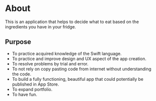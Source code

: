 # About
This is an application that helps to decide what to eat based on the ingredients you have in your fridge.

## Purpose
* To practice acquired knowledge of the Swift language.
* To practice and improve design and UX aspect of the app creation.
* To resolve problems by trial and error.
* To not rely on copy pasting code from internet without understanding the code.
* To build a fully functioning, beautiful app that could potentially be published in App Store.
* To expand portfolio.
* To have fun.
